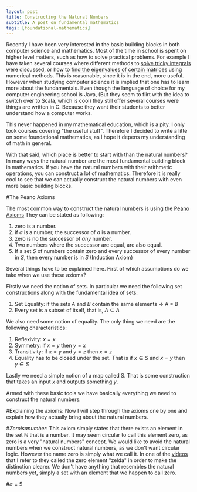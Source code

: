 ```yaml
---
layout: post
title: Constructing the Natural Numbers
subtitle: A post on fundamental mathematics
tags: [foundational-mathematics]
---
```


Recently I have been very interested in the basic building blocks in both computer science and mathematics. Most of the time in school is spent on higher level matters, such as how to solve practical problems. For example I have taken several courses where different methods to [solve tricky integrals](https://en.wikipedia.org/wiki/Simpson%27s_rule) were discussed, or how to [find the eigenvalues of certain matrices](https://en.wikipedia.org/wiki/QR_algorithm) using numerical methods. This is reasonable, since it is in the end, more useful. However when studying computer science it is implied that one has to learn more about the fundamentals. Even though the language of choice for my computer engineering school is Java, (But they seem to flirt with the idea to switch over to Scala, which is cool) they still offer several courses were things are written in C. Because they want their students to better understand how a computer works.

This never happened in my mathematical education, which is a pity. I only took courses covering "the useful stuff". Therefore I decided to write a litte on some foundational mathematics, as I hope it depens my understanding of math in general.

With that said, which place is better to start with than the natural numbers? In many ways the natural number are the most fundamental building block in mathematics. If you have the natural numbers with their arithmetic operations, you can construct a lot of mathematics. Therefore it is really cool to see that we can actually construct the natural numbers with even more basic building blocks.

#The Peano Axioms

The most common way to construct the natural numbers is using the [Peano Axioms](http://mathworld.wolfram.com/PeanosAxioms.html) They can be stated as following:
1. zero is a number.
2. if $a$ is a number, the successor of $a$ is a number.
3. zero is no the successor of *any* number.
4. Two numbers where the successor are equal, are also equal.
5. If a set $S$ of numbers contain zero and every successor of every number in $S$, then every number is in $S$ (Induction Axiom)

Several things have to be explained here. First of which assumptions do we take when we use these axioms? 

Firstly we need the notion of sets. In particular we need the following set constructions along with the fundamental idea of sets:
1. Set Equality: if the sets $A$ and $B$ contain the same elements $\rightarrow$ A = B
2. Every set is a subset of itself, that is, $A \subseteq A$

We also need some notion of equality. The only thing we need are the following characteristics:
1. Reflexivity: $x=x$
2. Symmetry: if $x = y$ then $y = x$
3. Transitivity: if $x = y$ and $y = z$ then $x = z$
4. Equality has to be closed under the set. That is if $x\in S$ and $x=y$ then $y\in S$

Lastly we need a simple notion of a map called S. That is some construction that takes an input $x$ and outputs something $y$.

Armed with these basic tools we have basically everything we need to construct the natural numbers.

#Explaining the axioms:
Now I will step through the axioms one by one and explain how they actually bring about the natural numbers.

#$Zero is a number$:
This axiom simply states that there exists an element in the set $\mathbb{N}$ that is a number. It may seem circular to call this element zero, as zero is a very "natural numbers" concept. We would like to avoid the natural numbers when we construct natural numbers, as we don't want circular logic. However the name zero is simply what we call it. In one of the [videos](https://www.youtube.com/watch?v=3gBoP8jZ1Is&t=151s) that I refer to they called the zero element "zelda" in order to make the distinction clearer. We don't have anything that resembles the natural numbers yet, simply a set with an element that we happen to call zero.

#$a = 5$
